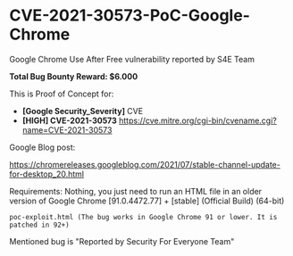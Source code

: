 # CVE-2021-30573-PoC-Google-Chrome
Google Chrome Use After Free vulnerability reported by S4E Team

**Total Bug Bounty Reward: $6.000**

This is Proof of Concept for:

* **[Google Security_Severity]** CVE
* **[HIGH] CVE-2021-30573** https://cve.mitre.org/cgi-bin/cvename.cgi?name=CVE-2021-30573

Google Blog post:

https://chromereleases.googleblog.com/2021/07/stable-channel-update-for-desktop_20.html


Requirements: Nothing, you just need to run an HTML file in an older version of Google Chrome [91.0.4472.77] + [stable] (Official Build) (64-bit)

    poc-exploit.html (The bug works in Google Chrome 91 or lower. It is patched in 92+)

Mentioned bug is "Reported by Security For Everyone Team"
